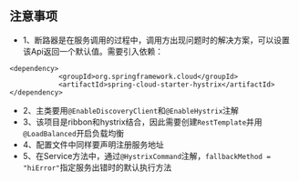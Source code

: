 ## 注意事项
* 1、断路器是在服务调用的过程中，调用方出现问题时的解决方案，可以设置该Api返回一个默认值。需要引入依赖：
```
<dependency>
			<groupId>org.springframework.cloud</groupId>
			<artifactId>spring-cloud-starter-hystrix</artifactId>
</dependency>
```
* 2、主类要用`@EnableDiscoveryClient`和`@EnableHystrix`注解
* 3、该项目是ribbon和hystrix结合，因此需要创建`RestTemplate`并用`@LoadBalanced`开启负载均衡
* 4、配置文件中同样要声明注册服务地址
* 5、在Service方法中，通过`@HystrixCommand`注解，`fallbackMethod = "hiError"`指定服务出错时的默认执行方法
